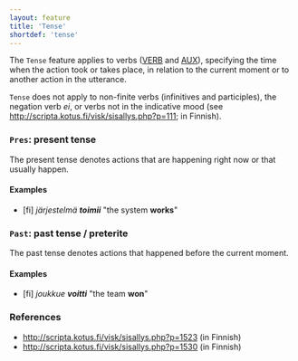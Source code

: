 ```yaml
---
layout: feature
title: 'Tense'
shortdef: 'tense'
---
```


The `Tense` feature applies to verbs ([VERB]() and [AUX]()),
specifying the time when the action took or takes place, in
relation to the current moment or to another action in the
utterance.

`Tense` does not apply to non-finite verbs (infinitives and
participles), the negation verb *ei*, or verbs not in the
indicative mood (see
<http://scripta.kotus.fi/visk/sisallys.php?p=111>; in Finnish).

### `Pres`: present tense

The present tense denotes actions that are happening right now or that
usually happen.

#### Examples

* [fi] _järjestelmä <b>toimii</b>_ "the system <b>works</b>"

### `Past`: past tense / preterite

The past tense denotes actions that happened before the current
moment.

#### Examples

* [fi] _joukkue <b>voitti</b>_ "the team <b>won</b>"

### References

* <http://scripta.kotus.fi/visk/sisallys.php?p=1523> (in Finnish)
* <http://scripta.kotus.fi/visk/sisallys.php?p=1530> (in Finnish)
